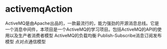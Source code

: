 # activemqAction
ActiveMQ是由Apache出品的，一款最流行的，能力强劲的开源消息总线。它是一个消息中间件，本项目是一个ActiveMQ的学习项目。包括ActiveMQ的API的使用以及生产者消费者模型 ActiveMQ的负载均衡 Publish-Subscribe消息订阅发布模型 点对点通信模型
